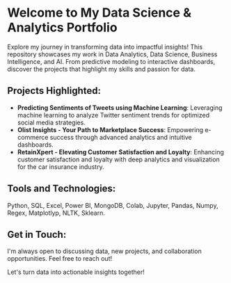 # Welcome to My Data Science & Analytics Portfolio
Explore my journey in transforming data into impactful insights! This repository showcases my work in Data Analytics, Data Science, Business Intelligence, and AI. From predictive modeling to interactive dashboards, discover the projects that highlight my skills and passion for data.

## Projects Highlighted:
- **Predicting Sentiments of Tweets using Machine Learning**: Leveraging machine learning to analyze Twitter sentiment trends for optimized social media strategies.
- **Olist Insights - Your Path to Marketplace Success**: Empowering e-commerce success through advanced analytics and intuitive dashboards.
- **RetainXpert - Elevating Customer Satisfaction and Loyalty**: Enhancing customer satisfaction and loyalty with deep analytics and visualization for the car insurance industry.

## Tools and Technologies:
Python, SQL, Excel, Power BI, MongoDB, Colab, Jupyter, Pandas, Numpy, Regex, Matplotlyp, NLTK, Sklearn.

## Get in Touch:
I'm always open to discussing data, new projects, and collaboration opportunities. Feel free to reach out!

Let's turn data into actionable insights together!


